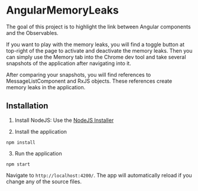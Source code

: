 # AngularMemoryLeaks

The goal of this project is to highlight the link between Angular components and the Observables.<br/>

If you want to play with the memory leaks, you will find a toggle button at top-right of the page
to activate and deactivate the memory leaks. Then you can simply use the Memory tab into the Chrome dev tool and
take several snapshots of the application after navigating into it. <br/>

After comparing your snapshots, you will find references to MessageListComponent and RxJS objects. These references
create memory leaks in the application.

## Installation

1) Install NodeJS: Use the [NodeJS Installer](https://nodejs.org/en/download/)

2) Install the application

```
npm install
```

3) Run the application

```
npm start
```

Navigate to `http://localhost:4200/`. The app will automatically reload if you change any of the source files.
